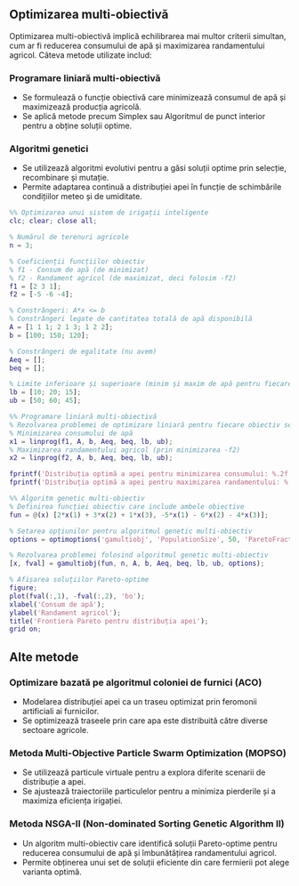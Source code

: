## Optimizarea multi-obiectivă

Optimizarea multi-obiectivă implică echilibrarea mai multor criterii simultan, cum ar fi reducerea consumului de apă și maximizarea randamentului agricol. Câteva metode utilizate includ:

### Programare liniară multi-obiectivă
- Se formulează o funcție obiectivă care minimizează consumul de apă și maximizează producția agricolă.
- Se aplică metode precum Simplex sau Algoritmul de punct interior pentru a obține soluții optime.

### Algoritmi genetici
- Se utilizează algoritmi evolutivi pentru a găsi soluții optime prin selecție, recombinare și mutație.
- Permite adaptarea continuă a distribuției apei în funcție de schimbările condițiilor meteo și de umiditate.

```matlab
%% Optimizarea unui sistem de irigații inteligente
clc; clear; close all;

% Numărul de terenuri agricole
n = 3; 

% Coeficienții funcțiilor obiectiv
% f1 - Consum de apă (de minimizat)
% f2 - Randament agricol (de maximizat, deci folosim -f2)
f1 = [2 3 1];
f2 = [-5 -6 -4];

% Constrângeri: A*x <= b
% Constrângeri legate de cantitatea totală de apă disponibilă
A = [1 1 1; 2 1 3; 1 2 2];
b = [100; 150; 120];

% Constrângeri de egalitate (nu avem)
Aeq = [];
beq = [];

% Limite inferioare și superioare (minim și maxim de apă pentru fiecare teren)
lb = [10; 20; 15];
ub = [50; 60; 45];

%% Programare liniară multi-obiectivă
% Rezolvarea problemei de optimizare liniară pentru fiecare obiectiv separat
% Minimizarea consumului de apă
x1 = linprog(f1, A, b, Aeq, beq, lb, ub);
% Maximizarea randamentului agricol (prin minimizarea -f2)
x2 = linprog(f2, A, b, Aeq, beq, lb, ub);

fprintf('Distribuția optimă a apei pentru minimizarea consumului: %.2f, %.2f, %.2f\n', x1);
fprintf('Distribuția optimă a apei pentru maximizarea randamentului: %.2f, %.2f, %.2f\n', x2);

%% Algoritm genetic multi-obiectiv
% Definirea funcției obiectiv care include ambele obiective
fun = @(x) [2*x(1) + 3*x(2) + 1*x(3), -5*x(1) - 6*x(2) - 4*x(3)];

% Setarea opțiunilor pentru algoritmul genetic multi-obiectiv
options = optimoptions('gamultiobj', 'PopulationSize', 50, 'ParetoFraction', 0.5);

% Rezolvarea problemei folosind algoritmul genetic multi-obiectiv
[x, fval] = gamultiobj(fun, n, A, b, Aeq, beq, lb, ub, options);

% Afișarea soluțiilor Pareto-optime
figure;
plot(fval(:,1), -fval(:,2), 'bo');
xlabel('Consum de apă');
ylabel('Randament agricol');
title('Frontiera Pareto pentru distribuția apei');
grid on;
```

## Alte metode

### Optimizare bazată pe algoritmul coloniei de furnici (ACO)
- Modelarea distribuției apei ca un traseu optimizat prin feromonii artificiali ai furnicilor.
- Se optimizează traseele prin care apa este distribuită către diverse sectoare agricole.

### Metoda Multi-Objective Particle Swarm Optimization (MOPSO)
- Se utilizează particule virtuale pentru a explora diferite scenarii de distribuție a apei.
- Se ajustează traiectoriile particulelor pentru a minimiza pierderile și a maximiza eficiența irigației.

### Metoda NSGA-II (Non-dominated Sorting Genetic Algorithm II)
- Un algoritm multi-obiectiv care identifică soluții Pareto-optime pentru reducerea consumului de apă și îmbunătățirea randamentului agricol.
- Permite obținerea unui set de soluții eficiente din care fermierii pot alege varianta optimă.

